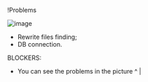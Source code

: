 !Problems

![image](https://user-images.githubusercontent.com/98816838/213877908-d6b52f45-bcab-4bb6-bcf4-c81fc9f5ecbb.png)

- Rewrite files finding;
- DB connection.

BLOCKERS:
- You can see the problems in the picture ^
                                          |
